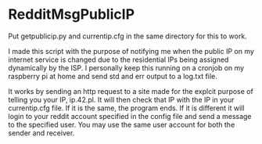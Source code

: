 # RedditMsgPublicIP
Put getpublicip.py and currentip.cfg in the same directory for this to work.

I made this script with the purpose of notifying me when the public IP on my internet service is changed due to the residential IPs being assigned dynamically by the ISP. I personally keep this running on a cronjob on my raspberry pi at home and send std and err output to a log.txt file.

It works by sending an http request to a site made for the explcit purpose of telling you your IP, ip.42.pl. It will then check that IP with the IP in your currentip.cfg file. If it is the same, the program ends. If it is different it will login to your reddit account specified in the config file and send a message to the specified user. You may use the same user account for both the sender and receiver.
